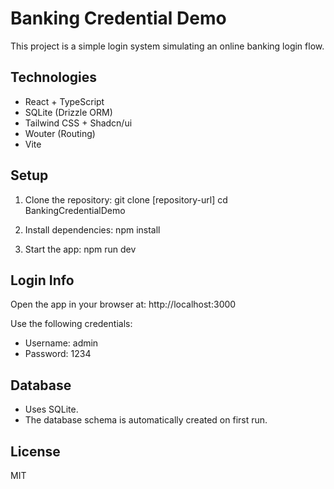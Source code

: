 # Banking Credential Demo

This project is a simple login system simulating an online banking login flow.

## Technologies

- React + TypeScript
- SQLite (Drizzle ORM)
- Tailwind CSS + Shadcn/ui
- Wouter (Routing)
- Vite

## Setup

1. Clone the repository:
   git clone [repository-url]
   cd BankingCredentialDemo

2. Install dependencies:
   npm install

3. Start the app:
   npm run dev

## Login Info

Open the app in your browser at: http://localhost:3000

Use the following credentials:
- Username: admin
- Password: 1234

## Database

- Uses SQLite.
- The database schema is automatically created on first run.

## License

MIT
